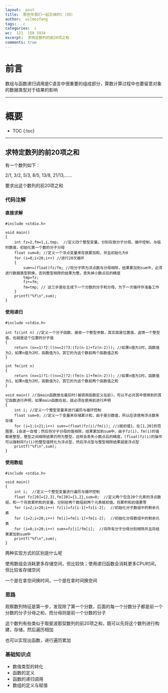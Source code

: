 ```yaml
---
layout:  post
title:  那些年我们一起忘掉的C (四)
author:  wilmosfang
tags:   c 
categories:  c
wc:  121  158 3934 
excerpt:  求特定数列的前20项之和
comments: true
---
```



# 前言

数组与函数递归调用是C语言中很重要的组成部分，算数计算过程中也要留意对象的数据类型对于结果的影响

---


# 概要

* TOC
{:toc}



---

## 求特定数列的前20项之和

有一个数列如下：

2/1, 3/2, 5/3, 8/5, 13/8, 21/13,......

要求出这个数列的前20项之和

### 代码注解


#### 直接求解

~~~
#include <stdio.h>

void main()
{
	int fz=2,fm=1,i,tmp;  //定义四个整型变量，分别存放分子分母，循环控制，与临时数值，初始化第一个数的分子分母
	float sum=0; //定义一个浮点变量来存放累加和，并且初始化为0 
	for (i=0;i<20;i++) //进行20次循环
	{
		sum+=(float)fz/fm; //将分子转为浮点数与分母相除，结果累加到sum中，必须进行数据类型转换，否则整型相除的结果为整，丢失掉小数点后的精度
		tmp=fz;
		fz+=fm;
		fm=tmp; // 这三步是在生成下一个分数的分子和分母，为下一次循环作准备工作
	}
	printf("%f\n",sum);
}
~~~

#### 使用递归

~~~
#include <stdio.h>

int fz(int n) //定义一个分子函数，接收一个整型参数，其实就是位置值，返馈一个整型值，也就是这个位置的分子值
{
	return (n==1)?2:((n==2)?3:(fz(n-1)+fz(n-2))); //如果n值为1时，函数值为2，如果n值为2时，函数值为3，其它的为这个数前两个函数值之和
}
	
int fm(int n)
{
	return (n==1)?1:((n==2)?2:(fm(n-1)+fm(n-2))); //如果n值为1时，函数值为1，如果n值为2时，函数值为2，其它的为这个数前两个函数值之和
} 	

void main() //当main函数放在最后时(被调用函数定义在前)，可以不必对其中使用到的其它函数进行声明，如果main函数在前，就必须在使用前进行声明
{
	int i; //定义一个整型变量来进行遍历与循环控制
	float sum=0; //定义一个变量来存储累计和，由于是分数值，所以应该使用浮点数来存储
	for (i=1;i<21;i++) sum+=(float)fz(i)/fm(i); //i赋初值1，在[1,20]的范围里，i会逐一自增；然后将分子分母的值相除，结果累加到sum中，由于fz(i)，fm(i)的值都是整型，整型之间相除结果仍然为整型，这样会丢失小数点后的精度，(float)fz(i)的操作可以强制将fz(i)的整型值转化为浮点型，然后浮点型与整型相除结果就是浮点型
	printf("%f\n",sum);	
}
~~~

#### 使用数组

~~~
#include <stdio.h>

void main()
{
	int i;  //定义一个整型变量进行遍历与循环控制
	float fz[20]={2,3},fm[20]={1,2},sum=0;  //定义两个包含20个元素的浮点数组，和一个存放累积和的变量，分别给两个数组前两个元素赋初值，将累积和初值置零
	for (i=2;i<20;i++) fz[i]=fz[i-1]+fz[i-2];  //初始化分子数组中的剩余元素
	for (i=2;i<20;i++) fm[i]=fm[i-1]+fm[i-2];  //初始化分母数组中的剩余元素
	for (i=0;i<20;i++) sum+=fz[i]/fm[i];  //将所有分子分母分别相除并且将结果累加到sum中
	printf("%f\n",sum);
}
~~~

两种实现方式的区别是什么呢

使用数组会消耗更多存储空间，但比较快；使用递归函数会消耗更多CPU时间，但比较省存储空间

一个是在拿空间换时间，一个是在拿时间换空间


### 思路

观察数列特征是第一步，发现除了第一个分数，后面的每一个分数分子都是前一个分数的分子分母之和，而分母则是前一个分数的分子

这个数列有些类似于取斐波那契数列的前20项之和，既可以先将这个数列进行构建，存储，然后遍历相加

也可以实现出函数，进行遍历累加


### 基础知识点

* 数值类型的转化
* 函数的定义
* 函数的递归调用
* 数组的定义与赋值
